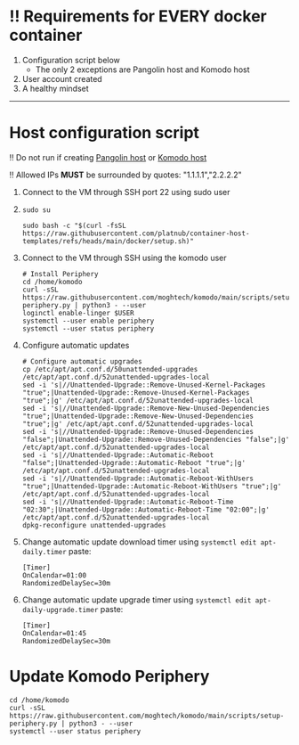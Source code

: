 # ‼️ Requirements for **EVERY** docker container
 1. Configuration script below
     - The only 2 exceptions are Pangolin host and Komodo host
 2. User account created
 3. A healthy mindset

---

# Host configuration script

‼️ Do not run if creating [Pangolin host](https://github.com/platnub/titan-server/blob/main/docker/containers/pangolin) or [Komodo host](https://github.com/platnub/container-host-templates/tree/main/docker/containers/komodo)

‼️ Allowed IPs **MUST** be surrounded by quotes: "1.1.1.1","2.2.2.2"

1. Connect to the VM through SSH port 22 using sudo user
2. ```
   sudo su
   ```
   ```
   sudo bash -c "$(curl -fsSL https://raw.githubusercontent.com/platnub/container-host-templates/refs/heads/main/docker/setup.sh)"
   ```
3. Connect to the VM through SSH using the komodo user
   ```
   # Install Periphery
   cd /home/komodo
   curl -sSL https://raw.githubusercontent.com/moghtech/komodo/main/scripts/setup-periphery.py | python3 - --user
   loginctl enable-linger $USER
   systemctl --user enable periphery
   systemctl --user status periphery
   
    ```
4. Configure automatic updates
   ```
   # Configure automatic upgrades
   cp /etc/apt/apt.conf.d/50unattended-upgrades /etc/apt/apt.conf.d/52unattended-upgrades-local
   sed -i 's|//Unattended-Upgrade::Remove-Unused-Kernel-Packages "true";|Unattended-Upgrade::Remove-Unused-Kernel-Packages "true";|g' /etc/apt/apt.conf.d/52unattended-upgrades-local
   sed -i 's|//Unattended-Upgrade::Remove-New-Unused-Dependencies "true";|Unattended-Upgrade::Remove-New-Unused-Dependencies "true";|g' /etc/apt/apt.conf.d/52unattended-upgrades-local
   sed -i 's|//Unattended-Upgrade::Remove-Unused-Dependencies "false";|Unattended-Upgrade::Remove-Unused-Dependencies "false";|g' /etc/apt/apt.conf.d/52unattended-upgrades-local
   sed -i 's|//Unattended-Upgrade::Automatic-Reboot "false";|Unattended-Upgrade::Automatic-Reboot "true";|g' /etc/apt/apt.conf.d/52unattended-upgrades-local
   sed -i 's|//Unattended-Upgrade::Automatic-Reboot-WithUsers "true";|Unattended-Upgrade::Automatic-Reboot-WithUsers "true";|g' /etc/apt/apt.conf.d/52unattended-upgrades-local
   sed -i 's|//Unattended-Upgrade::Automatic-Reboot-Time "02:30";|Unattended-Upgrade::Automatic-Reboot-Time "02:00";|g' /etc/apt/apt.conf.d/52unattended-upgrades-local
   dpkg-reconfigure unattended-upgrades
   ```
5. Change automatic update download timer using `systemctl edit apt-daily.timer` paste:
   ```
   [Timer]
   OnCalendar=01:00
   RandomizedDelaySec=30m
   ```
6. Change automatic update upgrade timer using `systemctl edit apt-daily-upgrade.timer` paste:
   ```
   [Timer]
   OnCalendar=01:45
   RandomizedDelaySec=30m
   ```

# Update Komodo Periphery
```
cd /home/komodo
curl -sSL https://raw.githubusercontent.com/moghtech/komodo/main/scripts/setup-periphery.py | python3 - --user
systemctl --user status periphery
```
